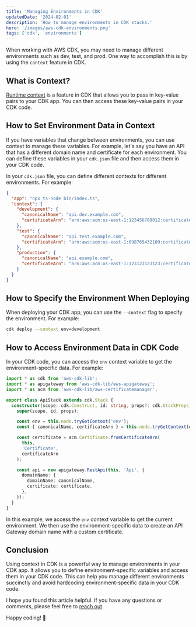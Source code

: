 ```yaml
---
title: 'Managing Environments in CDK'
updatedDate: '2024-02-01'
description: 'How to manage environments in CDK stacks.'
hero: '/images/aws-cdk-environments.png'
tags: ['cdk', 'environments']
---
```


When working with AWS CDK, you may need to manage different environments such as dev, test, and prod. One way to accomplish this is by using the `context` feature in CDK.

## What is Context?

[Runtime context](https://docs.aws.amazon.com/cdk/v2/guide/context.html) is a feature in CDK that allows you to pass in key-value pairs to your CDK app. You can then access these key-value pairs in your CDK code.

## How to Set Environment Data in Context

If you have variables that change between environments, you can use context to manage these variables. For example, let's say you have an API that has a different domain name and certificate for each environment. You can define these variables in your `cdk.json` file and then access them in your CDK code.

In your `cdk.json` file, you can define different contexts for different environments. For example:

```json
{
  "app": "npx ts-node bin/index.ts",
  "context": {
    "development": {
      "canonicalName": "api.dev.example.com",
      "certificateArn": "arn:aws:acm:us-east-1:123456789012:certificate/12345678-1234-1234-1234-123456789012"
    },
    "test": {
      "canonicalName": "api.test.example.com",
      "certificateArn": "arn:aws:acm:us-east-1:098765432109:certificate/12345678-1234-1234-1234-098765432109"
    },
    "production": {
      "canonicalName": "api.example.com",
      "certificateArn": "arn:aws:acm:us-east-1:123123123123:certificate/12345678-1234-1234-1234-123123123123"
    }
  }
}
```

## How to Specify the Environment When Deploying

When deploying your CDK app, you can use the `--context` flag to specify the environment. For example:

```bash
cdk deploy --context env=development
```

## How to Access Environment Data in CDK Code

In your CDK code, you can access the `env` context variable to get the environment-specific data. For example:

```typescript
import * as cdk from 'aws-cdk-lib';
import * as apigateway from 'aws-cdk-lib/aws-apigateway';
import * as acm from 'aws-cdk-lib/aws-certificatemanager';

export class ApiStack extends cdk.Stack {
  constructor(scope: cdk.Construct, id: string, props?: cdk.StackProps) {
    super(scope, id, props);

    const env = this.node.tryGetContext('env');
    const { canonicalName, certificateArn } = this.node.tryGetContext(env);

    const certificate = acm.Certificate.fromCertificateArn(
      this,
      'Certificate',
      certificateArn
    );

    const api = new apigateway.RestApi(this, 'Api', {
      domainName: {
        domainName: canonicalName,
        certificate: certificate,
      },
    });
  }
}
```

In this example, we access the `env` context variable to get the current environment. We then use the environment-specific data to create an API Gateway domain name with a custom certificate.

## Conclusion

Using context in CDK is a powerful way to manage environments in your CDK app. It allows you to define environment-specific variables and access them in your CDK code. This can help you manage different environments succinctly and avoid hardcoding environment-specific data in your CDK code.

I hope you found this article helpful. If you have any questions or comments, please feel free to [reach out](mailto:scott@whitebirch.io).

Happy coding! 🚀
